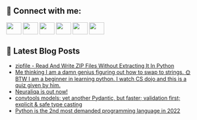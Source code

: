 ## 🔎 Connect with me:
[<img height="32" width="40" src="https://cdn.jsdelivr.net/npm/simple-icons@v5/icons/telegram.svg" />](https://t.me/bullbesh)
[<img height="32" width="40" src="https://cdn.jsdelivr.net/npm/simple-icons@v5/icons/vk.svg" />](https://vk.com/bullbesh)
[<img height="32" width="40" src="https://cdn.jsdelivr.net/npm/simple-icons@v5/icons/twitter.svg" />](https://twitter.com/bullbesh1)
[<img height="32" width="40" src="https://cdn.jsdelivr.net/npm/simple-icons@v5/icons/instagram.svg" />](https://www.instagram.com/bullbesh)
[<img height="32" width="40" src="https://cdn.jsdelivr.net/npm/simple-icons@v5/icons/reddit.svg" />](https://www.reddit.com/user/bullbesh)
[<img height="32" width="40" src="https://cdn.jsdelivr.net/npm/simple-icons@v5/icons/youtube.svg" />](https://www.youtube.com/channel/UCtfjRs6uzgq5mfm8S06WTcg)

## 📕 Latest Blog Posts
<!-- BLOG-POST-LIST:START -->
- [zipfile - Read And Write ZIP Files Without Extracting It In Python](https://www.reddit.com/r/Python/comments/vtm9vn/zipfile_read_and_write_zip_files_without/)
- [Me thinking I am a damn genius figuring out how to swap to strings. 🌞 BTW I am a beginner in learning python. I watch CS dojo and this is a quiz given by him.](https://www.reddit.com/r/Python/comments/vtkblx/me_thinking_i_am_a_damn_genius_figuring_out_how/)
- [Neuraliqa is out now!](https://www.reddit.com/r/Python/comments/vtjzwr/neuraliqa_is_out_now/)
- [convtools models: yet another Pydantic, but faster; validation first; explicit &amp; safe type casting](https://www.reddit.com/r/Python/comments/vtjz6f/convtools_models_yet_another_pydantic_but_faster/)
- [Python is the 2nd most demanded programming language in 2022](https://www.reddit.com/r/Python/comments/vtiz4o/python_is_the_2nd_most_demanded_programming/)
<!-- BLOG-POST-LIST:END -->
